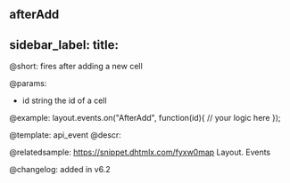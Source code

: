 afterAdd
---
sidebar_label: 
title: 
---          

@short: fires after adding a new cell

@params:
- id		string		the id of a cell


@example:
layout.events.on("AfterAdd", function(id){
	// your logic here
});


@template: api_event
@descr:

@relatedsample: https://snippet.dhtmlx.com/fyxw0map	Layout. Events

@changelog:
added in v6.2

